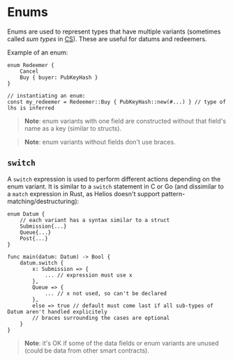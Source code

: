 # Enums

Enums are used to represent types that have multiple variants (sometimes called *sum types* in [CS](https://en.wikipedia.org/wiki/Computer_science)). These are useful for datums and redeemers.

Example of an enum:

```helios
enum Redeemer {
	Cancel
	Buy { buyer: PubKeyHash }
}

// instantiating an enum:
const my_redeemer = Redeemer::Buy { PubKeyHash::new(#...) } // type of lhs is inferred
```

> **Note**: enum variants with one field are constructed without that field's name as a key (similar to structs).

> **Note**: enum variants without fields don't use braces.

## `switch`

A `switch` expression is used to perform different actions depending on the enum variant. It is similar to a `switch` statement in C or Go (and dissimilar to a `match` expression in Rust, as Helios doesn't support pattern-matching/destructuring):

```helios
enum Datum {
	// each variant has a syntax similar to a struct
    Submission{...} 
    Queue{...}
    Post{...}
}

func main(datum: Datum) -> Bool {
	datum.switch {
		x: Submission => { 
			... // expression must use x
		},
		Queue => {
			... // x not used, so can't be declared
		},
		else => true // default must come last if all sub-types of Datum aren't handled explicitely
		// braces surrounding the cases are optional
	}
}
```

> **Note**: it's OK if some of the data fields or enum variants are unused (could be data from other smart contracts).

